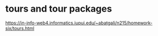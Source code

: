 # tours and tour packages

https://in-info-web4.informatics.iupui.edu/~abatgali/n215/homework-six/tours.html
